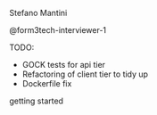 Stefano Mantini

@form3tech-interviewer-1

TODO:
- GOCK tests for api tier
- Refactoring of client tier to tidy up
- Dockerfile fix


getting started

